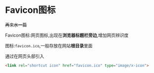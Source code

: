 # Favicon图标

~~再来水一篇~~

Favicon图标:网页图标,出现在**浏览器标题栏旁边**,增加网页辨识度

图标:`favicon.ico`,一般存放在网站**根目录**里面

通过在网页头部引入

```html
<link rel="shortcut icon" href="favicon.ico" type="image/x-icon">
```

